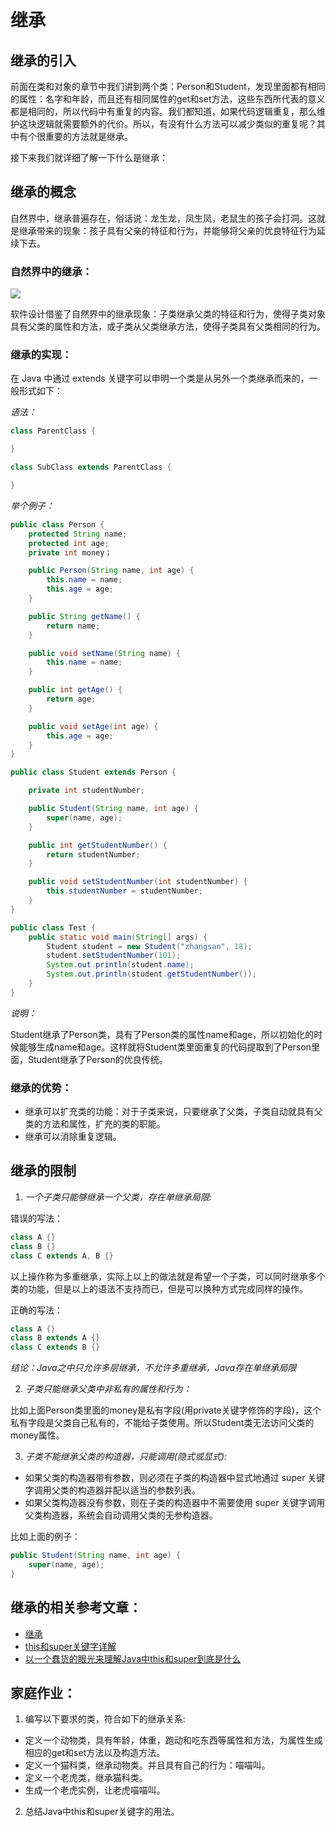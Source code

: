 # 继承

## 继承的引入

前面在类和对象的章节中我们讲到两个类：Person和Student，发现里面都有相同的属性：名字和年龄，而且还有相同属性的get和set方法，这些东西所代表的意义都是相同的，所以代码中有重复的内容。我们都知道，如果代码逻辑重复，那么维护这块逻辑就需要额外的代价。所以，有没有什么方法可以减少类似的重复呢？其中有个很重要的方法就是继承。

接下来我们就详细了解一下什么是继承：

## 继承的概念

自然界中，继承普遍存在，俗话说：龙生龙，凤生凤，老鼠生的孩子会打洞。这就是继承带来的现象：孩子具有父亲的特征和行为，并能够将父亲的优良特征行为延续下去。

### 自然界中的继承：

![](http://ww1.sinaimg.cn/large/af4e9f79ly1fy562866shj20bj05jdg5.jpg)

软件设计借鉴了自然界中的继承现象：子类继承父类的特征和行为，使得子类对象具有父类的属性和方法，或子类从父类继承方法，使得子类具有父类相同的行为。

### 继承的实现：

在 Java 中通过 extends 关键字可以申明一个类是从另外一个类继承而来的，一般形式如下：

*语法：*

```java
class ParentClass {

}

class SubClass extends ParentClass {

}
```

*举个例子：*

```java
public class Person {
    protected String name;
    protected int age;
    private int money；

    public Person(String name, int age) {
        this.name = name;
        this.age = age;
    }

    public String getName() {
        return name;
    }

    public void setName(String name) {
        this.name = name;
    }

    public int getAge() {
        return age;
    }

    public void setAge(int age) {
        this.age = age;
    }
}

public class Student extends Person {

    private int studentNumber;

    public Student(String name, int age) {
        super(name, age);
    }

    public int getStudentNumber() {
        return studentNumber;
    }

    public void setStudentNumber(int studentNumber) {
        this.studentNumber = studentNumber;
    }
}

public class Test {
    public static void main(String[] args) {
        Student student = new Student("zhangsan", 18);
        student.setStudentNumber(101);
        System.out.println(student.name);
        System.out.println(student.getStudentNumber());
    }
}
```

*说明：*

Student继承了Person类，具有了Person类的属性name和age，所以初始化的时候能够生成name和age。这样就将Student类里面重复的代码提取到了Person里面，Student继承了Person的优良传统。

### 继承的优势：

* 继承可以扩充类的功能：对于子类来说，只要继承了父类，子类自动就具有父类的方法和属性，扩充的类的职能。
* 继承可以消除重复逻辑。

## 继承的限制

1. *一个子类只能够继承一个父类，存在单继承局限:*

错误的写法：

```java
class A {}
class B {}
class C extends A, B {}
```
以上操作称为多重继承，实际上以上的做法就是希望一个子类，可以同时继承多个类的功能，但是以上的语法不支持而已，但是可以换种方式完成同样的操作。

正确的写法：

```java
class A {}
class B extends A {}
class C extends B {}
```
*结论：Java之中只允许多层继承，不允许多重继承，Java存在单继承局限*

2. *子类只能继承父类中非私有的属性和行为：*

比如上面Person类里面的money是私有字段(用private关键字修饰的字段)，这个私有字段是父类自己私有的，不能给子类使用。所以Student类无法访问父类的money属性。

3. *子类不能继承父类的构造器，只能调用(隐式或显式):*

* 如果父类的构造器带有参数，则必须在子类的构造器中显式地通过 super 关键字调用父类的构造器并配以适当的参数列表。
* 如果父类构造器没有参数，则在子类的构造器中不需要使用 super 关键字调用父类构造器，系统会自动调用父类的无参构造器。

比如上面的例子：

```java
public Student(String name, int age) {
    super(name, age);
}
```

## 继承的相关参考文章：

* [继承](https://docs.oracle.com/javase/tutorial/java/IandI/subclasses.html)
* [this和super关键字详解](https://www.jianshu.com/p/bc732beac4f9)
* [以一个蠢货的眼光来理解Java中this和super到底是什么](https://www.jianshu.com/p/89b5d62728da)


## 家庭作业：

1. 编写以下要求的类，符合如下的继承关系:
  * 定义一个动物类，具有年龄，体重，跑动和吃东西等属性和方法，为属性生成相应的get和set方法以及构造方法。
  * 定义一个猫科类，继承动物类。并且具有自己的行为：喵喵叫。
  * 定义一个老虎类，继承猫科类。
  * 生成一个老虎实例，让老虎喵喵叫。

2. 总结Java中this和super关键字的用法。






